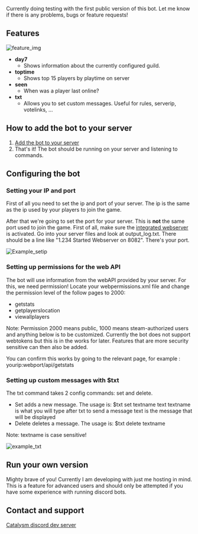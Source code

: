 Currently doing testing with the first public version of this bot. Let me know if there is any problems, bugs or feature requests!

## Features

![feature_img](http://i.imgur.com/cq4ecd5.png "Feature image")

- **day7**
  - Shows information about the currently configured guild.
- **toptime**
  - Shows top 15 players by playtime on server
- **seen**
  - When was a player last online?
- **txt**
  - Allows you to set custom messages. Useful for rules, serverip, votelinks, ...


## How to add the bot to your server

1. [Add the bot to your server](https://discordapp.com/oauth2/authorize?client_id=340416036610244609&scope=bot&permissions=158720)
2. That's it! The bot should be running on your server and listening to commands.

## Configuring the bot

### Setting your IP and port

First of all you need to set the ip and port of your server. The ip is the same as the ip used by your players to join the game.

After that we're going to set the port for your server. This is **not** the same port used to join the game. First of all, make sure the [integrated webserver](https://7dtd.illy.bz/wiki/Integrated%20Webserver) is activated. Go into your server files and look at output_log.txt. There should be a line like "1.234 Started Webserver on 8082". There's your port.

![Example_setip](http://i.imgur.com/xWW3h0H.png "Example for set config")

### Setting up permissions for the web API

The bot will use information from the webAPI provided by your server. For this, we need permission!
Locate your webpermissions.xml file and change the permission level of the follow pages to 2000:
- getstats
- getplayerslocation
- viewallplayers

Note: Permission 2000 means public, 1000 means steam-authorized users and anything below is to be customized. Currently the bot does not support webtokens but this is in the works for later. Features that are more security sensitive can then also be added.

You can confirm this works by going to the relevant page, for example : yourip:webport/api/getstats

### Setting up custom messages with $txt

The txt command takes 2 config commands: set and delete.
- Set adds a new message. The usage is: $txt set textname text
textname is what you will type after txt to send a message
text is the message that will be displayed
- Delete deletes a message. The usage is: $txt delete textname

Note: textname is case sensitive!

![example_txt](http://imgur.com/ntOXWoM.png "Example for txt config")


## Run your own version

Mighty brave of you! Currently I am developing with just me hosting in mind. This is a feature for advanced users and should only be attempted if you have some experience with running discord bots.

## Contact and support

[Catalysm discord dev server](https://discordapp.com/invite/kuDJG6e)
